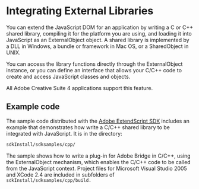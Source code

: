 # Integrating External Libraries

You can extend the JavaScript DOM for an application by writing a C or C++ shared library, compiling it for the platform you are using, and loading it into JavaScript as an ExternalObject object. A shared library is implemented by a DLL in Windows, a bundle or framework in Mac OS, or a SharedObject in UNIX.

You can access the library functions directly through the ExternalObject instance, or you can define an interface that allows your C/C++ code to create and access JavaScript classes and objects.

All Adobe Creative Suite 4 applications support this feature.

## Example code

The sample code distributed with the [Adobe ExtendScript SDK](https://github.com/Adobe-CEP/CEP-Resources/tree/master/ExtendScript-Toolkit) includes an example that demonstrates how write a C/C++ shared library to be integrated with JavaScript. It is in the directory:

```default
sdkInstall/sdksamples/cpp/
```

The sample shows how to write a plug-in for Adobe Bridge in C/C++, using the ExternalObject mechanism, which enables the C/C++ code to be called from the JavaScript context. Project files for Microsoft Visual Studio 2005 and XCode 2.4 are included in subfolders of `sdkInstall/sdksamples/cpp/build.`
